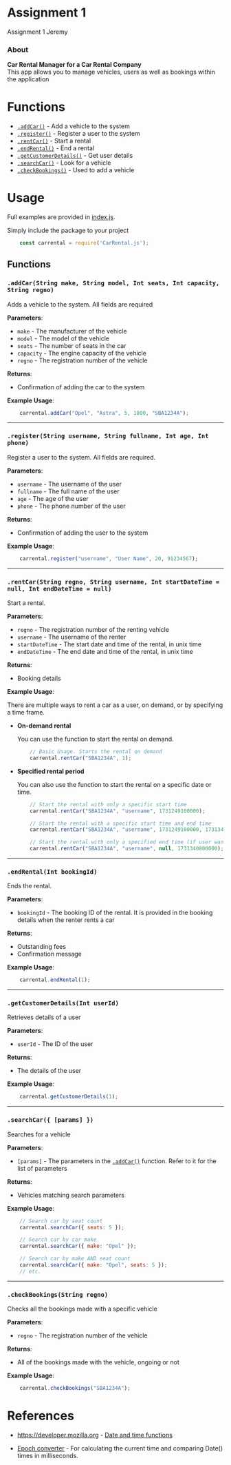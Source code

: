 # Assignment 1

Assignment 1 Jeremy

### About

**Car Rental Manager for a Car Rental Company** \
This app allows you to manage vehicles, users as well as bookings within the application

# Functions

* [`.addCar()`](#addcarstring-make-string-model-int-seats-int-capacity-string-regno) - Add a vehicle to the system
* [`.register()`](#registerstring-username-string-fullname-int-age-int-phone) - Register a user to the system
* [`.rentCar()`](#rentcarstring-regno-int-customerid-int-startdatetime--null-int-enddatetime--null) - Start a rental
* [`.endRental()`](#endrentalint-bookingid) - End a rental
* [`.getCustomerDetails()`](#getcustomerdetailsint-userid) - Get user details
* [`.searchCar()`](#searchcar-params-) - Look for a vehicle
* [`.checkBookings()`](#checkbookingsstring-regno) - Used to add a vehicle

# Usage

Full examples are provided in [index.js](index.js). 

Simply include the package to your project
```javascript
    const carrental = require('CarRental.js');
```
## Functions

### `.addCar(String make, String model, Int seats, Int capacity, String regno)`

Adds a vehicle to the system. All fields are required

**Parameters**:

* `make` - The manufacturer of the vehicle
* `model` - The model of the vehicle
* `seats` - The number of seats in the car
* `capacity` - The engine capacity of the vehicle
* `regno` - The registration number of the vehicle

**Returns**:

* Confirmation of adding the car to the system

**Example Usage**:
```javascript
    carrental.addCar("Opel", "Astra", 5, 1800, "SBA1234A");
```

---

### `.register(String username, String fullname, Int age, Int phone)`

Register a user to the system. All fields are required.

**Parameters**:

* `username` - The username of the user
* `fullname` - The full name of the user
* `age` - The age of the user
* `phone` - The phone number of the user

**Returns**:

* Confirmation of adding the user to the system

**Example Usage**:
```javascript
    carrental.register("username", "User Name", 20, 91234567);
```

---

### `.rentCar(String regno, String username, Int startDateTime = null, Int endDateTime = null)`

Start a rental.

**Parameters**:

* `regno` - The registration number of the renting vehicle
* `username` - The username of the renter
* `startDateTime` - The start date and time of the rental, in unix time
* `endDateTime` - The end date and time of the rental, in unix time

**Returns**:

* Booking details

**Example Usage**:

There are multiple ways to rent a car as a user, on demand, or by specifying a time frame. 
* **On-demand rental**

    You can use the function to start the rental on demand. 

    ```javascript
        // Basic Usage. Starts the rental on demand
        carrental.rentCar("SBA1234A", 1);
    ```

* **Specified rental period**

    You can also use the function to start the rental on a specific date or time.
    ```javascript
        // Start the rental with only a specific start time
        carrental.rentCar("SBA1234A", "username", 1731249100000);

        // Start the rental with a specific start time and end time
        carrental.rentCar("SBA1234A", "username", 1731249100000, 1731340800000);

        // Start the rental with only a specified end time (if user wants to enjoy lower rates)
        carrental.rentCar("SBA1234A", "username", null, 1731340800000);
    ```

---

### `.endRental(Int bookingId)`

Ends the rental.

**Parameters**:

* `bookingId` - The booking ID of the rental. It is provided in the booking details when the renter rents a car

**Returns**:

* Outstanding fees
* Confirmation message

**Example Usage**:

```javascript
    carrental.endRental(1);
```

---

### `.getCustomerDetails(Int userId)`

Retrieves details of a user

**Parameters**:

* `userId` - The ID of the user

**Returns**:

* The details of the user

**Example Usage**:

```javascript
    carrental.getCustomerDetails(1);
```

---

### `.searchCar({ [params] })`

Searches for a vehicle

**Parameters**:

* `[params]` - The parameters in the [`.addCar()`](#addcarstring-make-string-model-int-seats-int-capacity-string-regno) function. Refer to it for the list of parameters

**Returns**:

* Vehicles matching search parameters

**Example Usage**:

```javascript
    // Search car by seat count
    carrental.searchCar({ seats: 5 });

    // Search car by car make
    carrental.searchCar({ make: "Opel" });

    // Search car by make AND seat count
    carrental.searchCar({ make: "Opel", seats: 5 });
    // etc.
```

---

### `.checkBookings(String regno)`

Checks all the bookings made with a specific vehicle

**Parameters**:

* `regno` - The registration number of the vehicle

**Returns**:

* All of the bookings made with the vehicle, ongoing or not

**Example Usage**:

```javascript
    carrental.checkBookings("SBA1234A");
```

# References

* https://developer.mozilla.org - [Date and time functions](https://developer.mozilla.org/en-US/docs/Web/JavaScript/Reference/Global_Objects/Date)

* [Epoch converter](https://www.epochconverter.com/) - For calculating the current time and comparing Date() times in milliseconds.